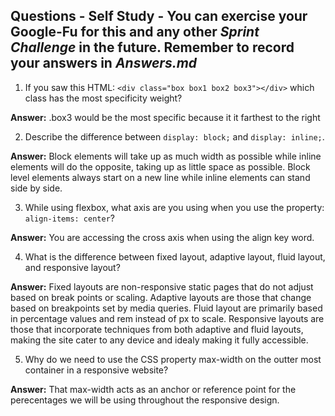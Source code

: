 ## Questions - Self Study - You can exercise your Google-Fu for this and any other _Sprint Challenge_ in the future. Remember to record your answers in _Answers.md_

1. If you saw this HTML: ```<div class="box box1 box2 box3"></div>``` which class has the most specificity weight?

**Answer:** .box3 would be the most specific because it it farthest to the right


2. Describe the difference between ```display: block;``` and ```display: inline;```.

**Answer:** Block elements will take up as much width as possible while inline elements will do the opposite, taking up as little space as possible. Block level elements always start on a new line while inline elements can stand side by side.


3. While using flexbox, what axis are you using when you use the property: ```align-items: center```?

**Answer:** You are accessing the cross axis when using the align key word.


4. What is the difference between fixed layout, adaptive layout, fluid layout, and responsive layout?

**Answer:** Fixed layouts are non-responsive static pages that do not adjust based on break points or scaling. Adaptive layouts are those that change based on breakpoints set by media queries. Fluid layout are primarily based in percentage values and rem instead of px to scale. Responsive layouts are those that incorporate techniques from both adaptive and fluid layouts, making the site cater to any device and idealy making it fully accessible.


5. Why do we need to use the CSS property max-width on the outter most container in a responsive website?

**Answer:** That max-width acts as an anchor or reference point for the perecentages we will be using throughout the responsive design.

